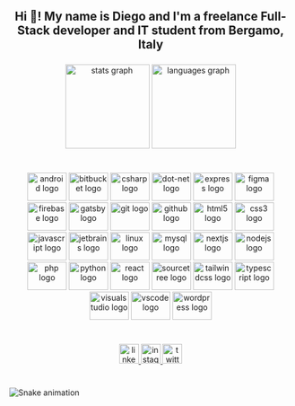<h2 align="center">Hi 👋! My name is Diego and I'm a freelance Full-Stack developer and IT student from Bergamo, Italy</h2>

###

<div align="center">
  <img src="https://github-readme-stats.vercel.app/api?hide_title=false&hide_rank=false&show_icons=true&include_all_commits=true&count_private=true&disable_animations=false&theme=dracula&locale=en&hide_border=false&username=diegocividini" height="150" alt="stats graph"  />
  <img src="https://github-readme-stats.vercel.app/api/top-langs?locale=en&hide_title=false&layout=compact&card_width=320&langs_count=5&theme=dracula&hide_border=false&username=diegocividini" height="150" alt="languages graph"  />
</div>

###

<br clear="both">

<div align="center">
  <img src="https://cdn.jsdelivr.net/gh/devicons/devicon/icons/android/android-original.svg" height="50" width="70" alt="android logo"  />
  <img src="https://cdn.jsdelivr.net/gh/devicons/devicon/icons/bitbucket/bitbucket-original.svg" height="50" width="70" alt="bitbucket logo"  />
  <img src="https://cdn.jsdelivr.net/gh/devicons/devicon/icons/csharp/csharp-original.svg" height="50" width="70" alt="csharp logo"  />
  <img src="https://cdn.jsdelivr.net/gh/devicons/devicon/icons/dot-net/dot-net-original.svg" height="50" width="70" alt="dot-net logo"  />
  <img src="https://cdn.jsdelivr.net/gh/devicons/devicon/icons/express/express-original.svg" height="50" width="70" alt="express logo"  />
  <img src="https://cdn.jsdelivr.net/gh/devicons/devicon/icons/figma/figma-original.svg" height="50" width="70" alt="figma logo"  />
  <img src="https://cdn.jsdelivr.net/gh/devicons/devicon/icons/firebase/firebase-plain.svg" height="50" width="70" alt="firebase logo"  />
  <img src="https://cdn.jsdelivr.net/gh/devicons/devicon/icons/gatsby/gatsby-plain.svg" height="50" width="70" alt="gatsby logo"  />
  <img src="https://cdn.jsdelivr.net/gh/devicons/devicon/icons/git/git-original.svg" height="50" width="70" alt="git logo"  />
  <img src="https://cdn.jsdelivr.net/gh/devicons/devicon/icons/github/github-original.svg" height="50" width="70" alt="github logo"  />
  <img src="https://cdn.jsdelivr.net/gh/devicons/devicon/icons/html5/html5-original.svg" height="50" width="70" alt="html5 logo"  />
  <img src="https://cdn.jsdelivr.net/gh/devicons/devicon/icons/css3/css3-original.svg" height="50" width="70" alt="css3 logo"  />
  <img src="https://cdn.jsdelivr.net/gh/devicons/devicon/icons/javascript/javascript-original.svg" height="50" width="70" alt="javascript logo"  />
  <img src="https://cdn.jsdelivr.net/gh/devicons/devicon/icons/jetbrains/jetbrains-original.svg" height="50" width="70" alt="jetbrains logo"  />
  <img src="https://cdn.jsdelivr.net/gh/devicons/devicon/icons/linux/linux-original.svg" height="50" width="70" alt="linux logo"  />
  <img src="https://cdn.jsdelivr.net/gh/devicons/devicon/icons/mysql/mysql-original.svg" height="50" width="70" alt="mysql logo"  />
  <img src="https://cdn.jsdelivr.net/gh/devicons/devicon/icons/nextjs/nextjs-original.svg" height="50" width="70" alt="nextjs logo"  />
  <img src="https://cdn.jsdelivr.net/gh/devicons/devicon/icons/nodejs/nodejs-original.svg" height="50" width="70" alt="nodejs logo"  />
  <img src="https://cdn.jsdelivr.net/gh/devicons/devicon/icons/php/php-original.svg" height="50" width="70" alt="php logo"  />
  <img src="https://cdn.jsdelivr.net/gh/devicons/devicon/icons/python/python-original.svg" height="50" width="70" alt="python logo"  />
  <img src="https://cdn.jsdelivr.net/gh/devicons/devicon/icons/react/react-original.svg" height="50" width="70" alt="react logo"  />
  <img src="https://cdn.jsdelivr.net/gh/devicons/devicon/icons/sourcetree/sourcetree-original.svg" height="50" width="70" alt="sourcetree logo"  />
  <img src="https://cdn.jsdelivr.net/gh/devicons/devicon/icons/tailwindcss/tailwindcss-original-wordmark.svg" height="50" width="70" alt="tailwindcss logo"  />
  <img src="https://cdn.jsdelivr.net/gh/devicons/devicon/icons/typescript/typescript-original.svg" height="50" width="70" alt="typescript logo"  />
  <img src="https://cdn.jsdelivr.net/gh/devicons/devicon/icons/visualstudio/visualstudio-plain.svg" height="50" width="70" alt="visualstudio logo"  />
  <img src="https://cdn.jsdelivr.net/gh/devicons/devicon/icons/vscode/vscode-original.svg" height="50" width="70" alt="vscode logo"  />
  <img src="https://cdn.jsdelivr.net/gh/devicons/devicon/icons/wordpress/wordpress-original.svg" height="50" width="70" alt="wordpress logo"  />
</div>

###

<br clear="both">

<div align="center">
  <a href="https://www.linkedin.com/in/diegocividini/" target="_blank">
    <img src="https://img.shields.io/static/v1?message=LinkedIn&logo=linkedin&label=&color=0077B5&logoColor=white&labelColor=&style=for-the-badge" height="35" alt="linkedin logo"  />
  </a>
  <a href="https://www.instagram.com/diegocividini_/" target="_blank">
    <img src="https://img.shields.io/static/v1?message=Instagram&logo=instagram&label=&color=E4405F&logoColor=white&labelColor=&style=for-the-badge" height="35" alt="instagram logo"  />
  </a>
  <a href="https://twitter.com/diegocividini_/" target="_blank">
    <img src="https://img.shields.io/static/v1?message=Twitter&logo=twitter&label=&color=1DA1F2&logoColor=white&labelColor=&style=for-the-badge" height="35" alt="twitter logo"  />
  </a>
</div>

###

<br clear="both">

<img src="https://raw.githubusercontent.com/diegocividini/diegocividini/blob/output/snake.svg" alt="Snake animation" />

###
